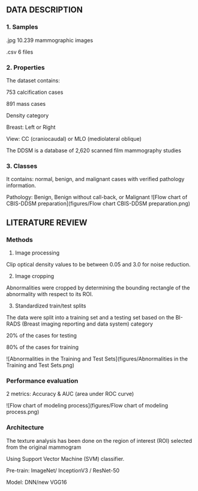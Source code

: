 
## DATA DESCRIPTION 
### 1. Samples
.jpg 10.239 mammographic images

.csv 6 files

### 2. Properties
The dataset contains:

753 calcification cases

891 mass cases

Density category

Breast: Left or Right

View: CC (craniocaudal) or MLO (mediolateral oblique)

The DDSM is a database of 2,620 scanned film mammography studies

### 3. Classes
It contains: normal, benign, and malignant cases with verified pathology information.

Pathology: Benign, Benign without call-back, or Malignant
![Flow chart of CBIS-DDSM preparation](figures/Flow chart CBIS-DDSM preparation.png)


## LITERATURE REVIEW
### Methods
1. Image processing

Clip optical density values to be between 0.05 and 3.0 for noise reduction.

2. Image cropping

Abnormalities were cropped by determining the bounding rectangle of the abnormality with respect to its ROI.

3. Standardized train/test splits

The data were split into a training set and a testing set based on the BI-RADS (Breast imaging reporting and data system) category

20% of the cases for testing

80% of the cases for training

![Abnormalities in the Training and Test Sets](figures/Abnormalities in the Training and Test Sets.png)

### Performance evaluation

2 metrics: Accuracy & AUC (area under ROC curve)

![Flow chart of modeling process](figures/Flow chart of modeling process.png)

### Architecture
The texture analysis has been done on the region of interest (ROI) selected from the original mammogram

Using Support Vector Machine (SVM) classifier.

Pre-train: ImageNet/ InceptionV3 / ResNet-50

Model: DNN/new VGG16




